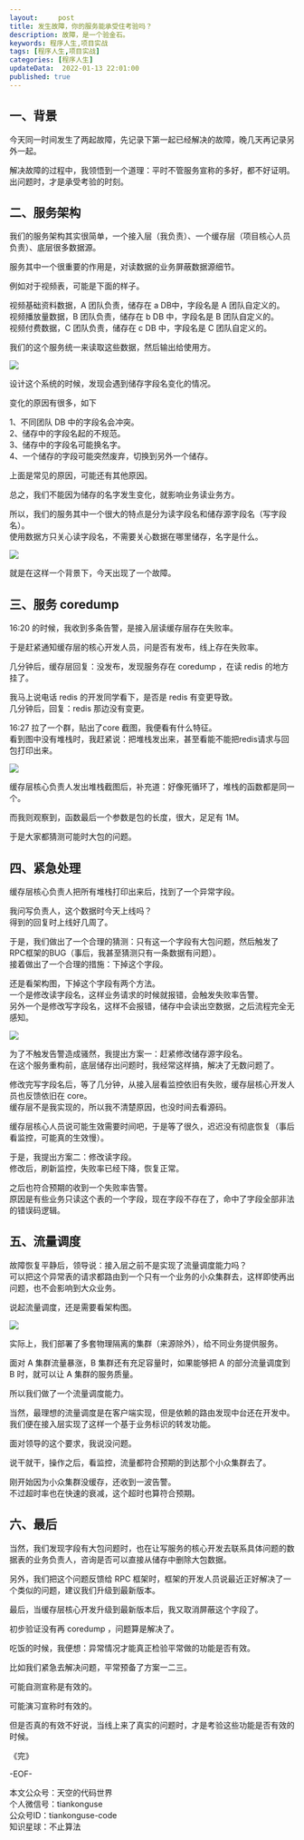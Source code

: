 ```yaml
---   
layout:     post  
title: 发生故障，你的服务能承受住考验吗？    
description: 故障，是一个验金石。       
keywords: 程序人生,项目实战  
tags: [程序人生,项目实战]    
categories: [程序人生]  
updateData:  2022-01-13 22:01:00  
published: true  
---  
```



## 一、背景  


今天同一时间发生了两起故障，先记录下第一起已经解决的故障，晚几天再记录另外一起。  


解决故障的过程中，我领悟到一个道理：平时不管服务宣称的多好，都不好证明。出问题时，才是承受考验的时刻。  



## 二、服务架构  


我们的服务架构其实很简单，一个接入层（我负责）、一个缓存层（项目核心人员负责）、底层很多数据源。  


服务其中一个很重要的作用是，对读数据的业务屏蔽数据源细节。  


例如对于视频表，可能是下面的样子。  


视频基础资料数据，A 团队负责，储存在 a DB中，字段名是 A 团队自定义的。  
视频播放量数据，B 团队负责，储存在 b DB 中，字段名是 B 团队自定义的。  
视频付费数据，C 团队负责，储存在 c DB 中，字段名是 C 团队自定义的。  


我们的这个服务统一来读取这些数据，然后输出给使用方。  



![](https://res2022.tiankonguse.com/images/2022/01/13/001.png)  



设计这个系统的时候，发现会遇到储存字段名变化的情况。    


变化的原因有很多，如下    


1、不同团队 DB 中的字段名会冲突。  
2、储存中的字段名起的不规范。  
3、储存中的字段名可能换名字。  
4、一个储存的字段可能突然废弃，切换到另外一个储存。  


上面是常见的原因，可能还有其他原因。  


总之，我们不能因为储存的名字发生变化，就影响业务读业务方。  


所以，我们的服务其中一个很大的特点是分为读字段名和储存源字段名（写字段名）。  
使用数据方只关心读字段名，不需要关心数据在哪里储存，名字是什么。  


![](https://res2022.tiankonguse.com/images/2022/01/13/002.png)  


就是在这样一个背景下，今天出现了一个故障。  


## 三、服务 coredump   


16:20 的时候，我收到多条告警，是接入层读缓存层存在失败率。  


于是赶紧通知缓存层的核心开发人员，问是否有发布，线上存在失败率。  



几分钟后，缓存层回复：没发布，发现服务存在 coredump ，在读 redis 的地方挂了。  


我马上说电话 redis 的开发同学看下，是否是 redis 有变更导致。  
几分钟后，回复：redis 那边没有变更。  


16:27 拉了一个群，贴出了core 截图，我便看有什么特征。  
看到图中没有堆栈时，我赶紧说：把堆栈发出来，甚至看能不能把redis请求与回包打印出来。  



![](https://res2022.tiankonguse.com/images/2022/01/13/003.png)  


缓存层核心负责人发出堆栈截图后，补充道：好像死循环了，堆栈的函数都是同一个。  


而我则观察到，函数最后一个参数是包的长度，很大，足足有 1M。  


于是大家都猜测可能时大包的问题。  


## 四、紧急处理


缓存层核心负责人把所有堆栈打印出来后，找到了一个异常字段。  


我问写负责人，这个数据时今天上线吗？  
得到的回复时上线好几周了。  


于是，我们做出了一个合理的猜测：只有这一个字段有大包问题，然后触发了RPC框架的BUG（事后，我甚至猜测只有一条数据有问题）。  
接着做出了一个合理的措施：下掉这个字段。  


还是看架构图，下掉这个字段有两个方法。  
一个是修改读字段名，这样业务请求的时候就报错，会触发失败率告警。  
另外一个是修改写字段名，这样不会报错，储存中会读出空数据，之后流程完全无感知。  


![](https://res2022.tiankonguse.com/images/2022/01/13/004.png)  



为了不触发告警造成骚然，我提出方案一：赶紧修改储存源字段名。  
在这个服务重构前，底层储存出问题时，我经常这样搞，解决了无数问题了。  



修改完写字段名后，等了几分钟，从接入层看监控依旧有失败，缓存层核心开发人员也反馈依旧在 core。  
缓存层不是我实现的，所以我不清楚原因，也没时间去看源码。  


缓存层核心人员说可能生效需要时间吧，于是等了很久，迟迟没有彻底恢复（事后看监控，可能真的生效慢）。  


于是，我提出方案二：修改读字段。  
修改后，刷新监控，失败率已经下降，恢复正常。  


之后也符合预期的收到一个失败率告警。  
原因是有些业务只读这个表的一个字段，现在字段不存在了，命中了字段全部非法的错误码逻辑。  



## 五、流量调度


故障恢复平静后，领导说：接入层之前不是实现了流量调度能力吗？  
可以把这个异常表的请求都路由到一个只有一个业务的小众集群去，这样即使再出问题，也不会影响到大众业务。  


说起流量调度，还是需要看架构图。  



![](https://res2022.tiankonguse.com/images/2022/01/13/005.png)  


实际上，我们部署了多套物理隔离的集群（来源除外），给不同业务提供服务。  


面对 A 集群流量暴涨，B 集群还有充足容量时，如果能够把 A 的部分流量调度到 B 时，就可以让 A 集群的服务质量。  


所以我们做了一个流量调度能力。  


当然，最理想的流量调度是在客户端实现，但是依赖的路由发现中台还在开发中。  
我们便在接入层实现了这样一个基于业务标识的转发功能。  



面对领导的这个要求，我说没问题。  


说干就干，操作之后，看监控，流量都符合预期的到达那个小众集群去了。  


刚开始因为小众集群没缓存，还收到一波告警。  
不过超时率也在快速的衰减，这个超时也算符合预期。  



## 六、最后  


当然，我们发现字段有大包问题时，也在让写服务的核心开发去联系具体问题的数据表的业务负责人，咨询是否可以直接从储存中删除大包数据。  


另外，我们把这个问题反馈给 RPC 框架时，框架的开发人员说最近正好解决了一个类似的问题，建议我们升级到最新版本。  


最后，当缓存层核心开发升级到最新版本后，我又取消屏蔽这个字段了。  


初步验证没有再 coredump ，问题算是解决了。  



吃饭的时候，我便想：异常情况才能真正检验平常做的功能是否有效。  


比如我们紧急去解决问题，平常预备了方案一二三。  


可能自测宣称是有效的。  


可能演习宣称时有效的。  


但是否真的有效不好说，当线上来了真实的问题时，才是考验这些功能是否有效的时候。  




《完》  


-EOF-  



本文公众号：天空的代码世界  
个人微信号：tiankonguse  
公众号ID：tiankonguse-code  
知识星球：不止算法  

